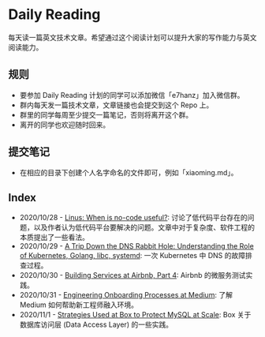 # Daily Reading

每天读一篇英文技术文章。希望通过这个阅读计划可以提升大家的写作能力与英文阅读能力。

## 规则

* 要参加 Daily Reading 计划的同学可以添加微信「e7hanz」加入微信群。
* 群内每天发一篇技术文章，文章链接也会提交到这个 Repo 上。
* 群里的同学每周至少提交一篇笔记，否则将离开这个群。
* 离开的同学也欢迎随时回来。

## 提交笔记

* 在相应的目录下创建个人名字命名的文件即可，例如「xiaoming.md」。

## Index

* 2020/10/28 - [Linus: When is no-code useful?](2020/10/28): 讨论了低代码平台存在的问题，以及作者认为低代码平台要解决的问题。文章中对于复杂度、软件工程的本质提出了一些看法。
* 2020/10/29 - [A Trip Down the DNS Rabbit Hole: Understanding the Role of Kubernetes, Golang, libc, systemd](2020/10/29): 一次 Kubernetes 中 DNS 的故障排查过程。
* 2020/10/30 - [Building Services at Airbnb, Part 4](2020/10/30): Airbnb 的微服务测试实践。
* 2020/10/31 - [Engineering Onboarding Processes at Medium](2020/10/31): 了解 Medium 如何帮助新工程师融入环境。
* 2020/11/1 - [Strategies Used at Box to Protect MySQL at Scale](2020/11/1): Box 关于数据库访问层 (Data Access Layer) 的一些实践。
